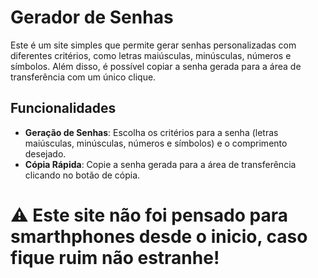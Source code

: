 # Gerador de Senhas

Este é um site simples que permite gerar senhas personalizadas com diferentes critérios, como letras maiúsculas, minúsculas, números e símbolos. Além disso, é possível copiar a senha gerada para a área de transferência com um único clique.

## Funcionalidades

- **Geração de Senhas**: Escolha os critérios para a senha (letras maiúsculas, minúsculas, números e símbolos) e o comprimento desejado.
- **Cópia Rápida**: Copie a senha gerada para a área de transferência clicando no botão de cópia.

# ⚠️ Este site não foi pensado para smarthphones desde o inicio, caso fique ruim não estranhe!
